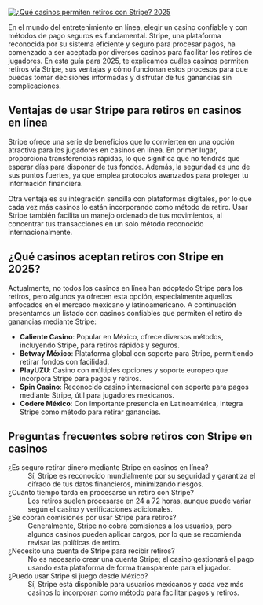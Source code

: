 [![¿Qué casinos permiten retiros con Stripe? 2025](https://123-caf.pages.dev/gitsignup.png)](https://vrmoo.ru/Bt82HjjY)

<p>En el mundo del entretenimiento en línea, elegir un casino confiable y con métodos de pago seguros es fundamental. Stripe, una plataforma reconocida por su sistema eficiente y seguro para procesar pagos, ha comenzado a ser aceptada por diversos casinos para facilitar los retiros de jugadores. En esta guía para 2025, te explicamos cuáles casinos permiten retiros vía Stripe, sus ventajas y cómo funcionan estos procesos para que puedas tomar decisiones informadas y disfrutar de tus ganancias sin complicaciones.</p>  <h2>Ventajas de usar Stripe para retiros en casinos en línea</h2> <p>Stripe ofrece una serie de beneficios que lo convierten en una opción atractiva para los jugadores en casinos en línea. En primer lugar, proporciona transferencias rápidas, lo que significa que no tendrás que esperar días para disponer de tus fondos. Además, la seguridad es uno de sus puntos fuertes, ya que emplea protocolos avanzados para proteger tu información financiera.</p> <p>Otra ventaja es su integración sencilla con plataformas digitales, por lo que cada vez más casinos lo están incorporando como método de retiro. Usar Stripe también facilita un manejo ordenado de tus movimientos, al concentrar tus transacciones en un solo método reconocido internacionalmente.</p>  <h2>¿Qué casinos aceptan retiros con Stripe en 2025?</h2> <p>Actualmente, no todos los casinos en línea han adoptado Stripe para los retiros, pero algunos ya ofrecen esta opción, especialmente aquellos enfocados en el mercado mexicano y latinoamericano. A continuación presentamos un listado con casinos confiables que permiten el retiro de ganancias mediante Stripe:</p>  <ul>   <li><strong>Caliente Casino</strong>: Popular en México, ofrece diversos métodos, incluyendo Stripe, para retiros rápidos y seguros.</li>   <li><strong>Betway México</strong>: Plataforma global con soporte para Stripe, permitiendo retirar fondos con facilidad.</li>   <li><strong>PlayUZU</strong>: Casino con múltiples opciones y soporte europeo que incorpora Stripe para pagos y retiros.</li>   <li><strong>Spin Casino</strong>: Reconocido casino internacional con soporte para pagos mediante Stripe, útil para jugadores mexicanos.</li>   <li><strong>Codere México</strong>: Con importante presencia en Latinoamérica, integra Stripe como método para retirar ganancias.</li> </ul>  <h2>Preguntas frecuentes sobre retiros con Stripe en casinos</h2> <dl>   <dt>¿Es seguro retirar dinero mediante Stripe en casinos en línea?</dt>   <dd>Sí, Stripe es reconocido mundialmente por su seguridad y garantiza el cifrado de tus datos financieros, minimizando riesgos.</dd>    <dt>¿Cuánto tiempo tarda en procesarse un retiro con Stripe?</dt>   <dd>Los retiros suelen procesarse en 24 a 72 horas, aunque puede variar según el casino y verificaciones adicionales.</dd>    <dt>¿Se cobran comisiones por usar Stripe para retiros?</dt>   <dd>Generalmente, Stripe no cobra comisiones a los usuarios, pero algunos casinos pueden aplicar cargos, por lo que se recomienda revisar las políticas de retiro.</dd>    <dt>¿Necesito una cuenta de Stripe para recibir retiros?</dt>   <dd>No es necesario crear una cuenta Stripe; el casino gestionará el pago usando esta plataforma de forma transparente para el jugador.</dd>    <dt>¿Puedo usar Stripe si juego desde México?</dt>   <dd>Sí, Stripe está disponible para usuarios mexicanos y cada vez más casinos lo incorporan como método para facilitar pagos y retiros.</dd> </dl>